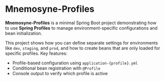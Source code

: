 # Mnemosyne-Profiles

**Mnemosyne-Profiles** is a minimal Spring Boot project demonstrating how to use **Spring Profiles** to manage environment-specific configurations and bean initialization. 

This project shows how you can define separate settings for environments like `dev`, `staging`, and `prod`, and how to create beans that are only loaded for specific profiles. 
Key features:
- Profile-based configuration using `application-{profile}.yml`
- Conditional bean registration with `@Profile`
- Console output to verify which profile is active
